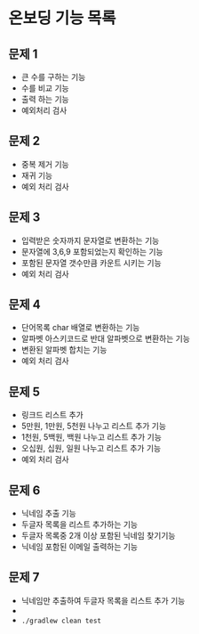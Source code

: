 # 온보딩 기능 목록

## 문제 1
- 큰 수를 구하는 기능
- 수를 비교 기능
- 출력 하는 기능
- 예외처리 검사

## 문제 2
- 중복 제거 기능
- 재귀 기능
- 예외 처리 검사

## 문제 3
- 입력받은 숫자까지 문자열로 변환하는 기능
- 문자열에 3,6,9 포함되었는지 확인하는 기능
- 포함된 문자열 갯수만큼 카운트 시키는 기능
- 예외 처리 검사

## 문제 4
- 단어목록 char 배열로 변환하는 기능
- 알파벳 아스키코드로 반대 알파벳으로 변환하는 기능
- 변환된 알파벳 합치는 기능
- 예외 처리 검사

## 문제 5
- 링크드 리스트 추가
- 5만원, 1만원, 5천원 나누고 리스트 추가 기능
- 1천원, 5백원, 백원 나누고 리스트 추가 기능
- 오십원, 십원, 일원 나누고 리스트 추가 기능
- 예외 처리 검사

## 문제 6
- 닉네임 추출 기능
- 두글자 목록을 리스트 추가하는 기능
- 두글자 목록중 2개 이상 포함된 닉네임 찾기기능
- 닉네임 포함된 이메일 출력하는 기능

## 문제 7
- 닉네임만 추출하여 두글자 목록을 리스트 추가 기능
- 
- `./gradlew clean test`